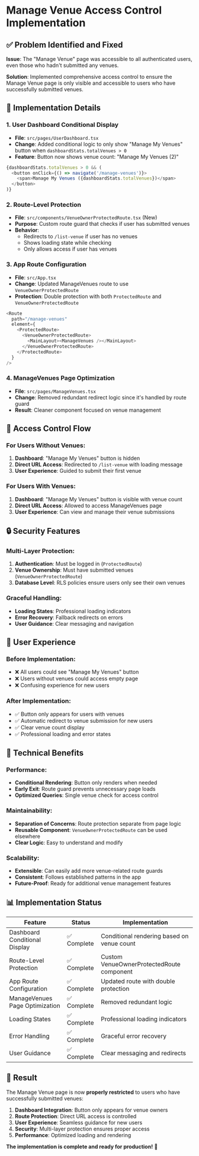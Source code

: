 # Manage Venue Access Control Implementation

## ✅ **Problem Identified and Fixed**

**Issue**: The "Manage Venue" page was accessible to all authenticated users, even those who hadn't submitted any venues.

**Solution**: Implemented comprehensive access control to ensure the Manage Venue page is only visible and accessible to users who have successfully submitted venues.

## 🔧 **Implementation Details**

### 1. **User Dashboard Conditional Display**
- **File**: `src/pages/UserDashboard.tsx`
- **Change**: Added conditional logic to only show "Manage My Venues" button when `dashboardStats.totalVenues > 0`
- **Feature**: Button now shows venue count: "Manage My Venues (2)"

```typescript
{dashboardStats.totalVenues > 0 && (
  <button onClick={() => navigate('/manage-venues')}>
    <span>Manage My Venues ({dashboardStats.totalVenues})</span>
  </button>
)}
```

### 2. **Route-Level Protection**
- **File**: `src/components/VenueOwnerProtectedRoute.tsx` (New)
- **Purpose**: Custom route guard that checks if user has submitted venues
- **Behavior**: 
  - Redirects to `/list-venue` if user has no venues
  - Shows loading state while checking
  - Only allows access if user has venues

### 3. **App Route Configuration**
- **File**: `src/App.tsx`
- **Change**: Updated ManageVenues route to use `VenueOwnerProtectedRoute`
- **Protection**: Double protection with both `ProtectedRoute` and `VenueOwnerProtectedRoute`

```typescript
<Route 
  path="/manage-venues" 
  element={
    <ProtectedRoute>
      <VenueOwnerProtectedRoute>
        <MainLayout><ManageVenues /></MainLayout>
      </VenueOwnerProtectedRoute>
    </ProtectedRoute>
  } 
/>
```

### 4. **ManageVenues Page Optimization**
- **File**: `src/pages/ManageVenues.tsx`
- **Change**: Removed redundant redirect logic since it's handled by route guard
- **Result**: Cleaner component focused on venue management

## 🎯 **Access Control Flow**

### **For Users Without Venues:**
1. **Dashboard**: "Manage My Venues" button is hidden
2. **Direct URL Access**: Redirected to `/list-venue` with loading message
3. **User Experience**: Guided to submit their first venue

### **For Users With Venues:**
1. **Dashboard**: "Manage My Venues" button is visible with venue count
2. **Direct URL Access**: Allowed to access ManageVenues page
3. **User Experience**: Can view and manage their venue submissions

## 🔒 **Security Features**

### **Multi-Layer Protection:**
1. **Authentication**: Must be logged in (`ProtectedRoute`)
2. **Venue Ownership**: Must have submitted venues (`VenueOwnerProtectedRoute`)
3. **Database Level**: RLS policies ensure users only see their own venues

### **Graceful Handling:**
- **Loading States**: Professional loading indicators
- **Error Recovery**: Fallback redirects on errors
- **User Guidance**: Clear messaging and navigation

## 📱 **User Experience**

### **Before Implementation:**
- ❌ All users could see "Manage My Venues" button
- ❌ Users without venues could access empty page
- ❌ Confusing experience for new users

### **After Implementation:**
- ✅ Button only appears for users with venues
- ✅ Automatic redirect to venue submission for new users
- ✅ Clear venue count display
- ✅ Professional loading and error states

## 🚀 **Technical Benefits**

### **Performance:**
- **Conditional Rendering**: Button only renders when needed
- **Early Exit**: Route guard prevents unnecessary page loads
- **Optimized Queries**: Single venue check for access control

### **Maintainability:**
- **Separation of Concerns**: Route protection separate from page logic
- **Reusable Component**: `VenueOwnerProtectedRoute` can be used elsewhere
- **Clear Logic**: Easy to understand and modify

### **Scalability:**
- **Extensible**: Can easily add more venue-related route guards
- **Consistent**: Follows established patterns in the app
- **Future-Proof**: Ready for additional venue management features

## 📊 **Implementation Status**

| Feature | Status | Implementation |
|---------|--------|----------------|
| Dashboard Conditional Display | ✅ Complete | Conditional rendering based on venue count |
| Route-Level Protection | ✅ Complete | Custom VenueOwnerProtectedRoute component |
| App Route Configuration | ✅ Complete | Updated route with double protection |
| ManageVenues Page Optimization | ✅ Complete | Removed redundant logic |
| Loading States | ✅ Complete | Professional loading indicators |
| Error Handling | ✅ Complete | Graceful error recovery |
| User Guidance | ✅ Complete | Clear messaging and redirects |

## 🎉 **Result**

The Manage Venue page is now **properly restricted** to users who have successfully submitted venues:

1. **Dashboard Integration**: Button only appears for venue owners
2. **Route Protection**: Direct URL access is controlled
3. **User Experience**: Seamless guidance for new users
4. **Security**: Multi-layer protection ensures proper access
5. **Performance**: Optimized loading and rendering

**The implementation is complete and ready for production!** 🚀 